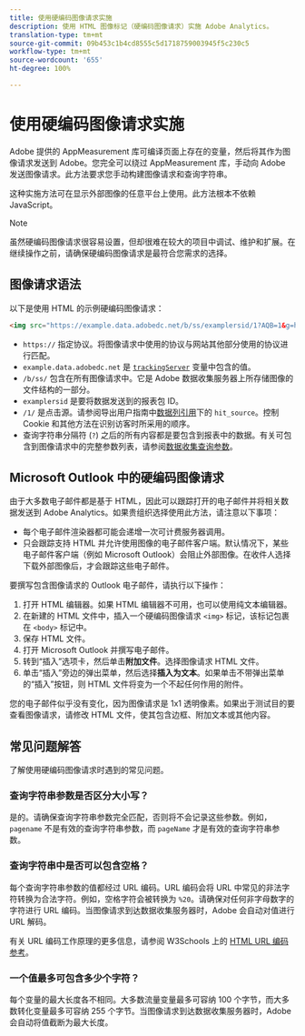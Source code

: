 ```yaml
---
title: 使用硬编码图像请求实施
description: 使用 HTML 图像标记（硬编码图像请求）实施 Adobe Analytics。
translation-type: tm+mt
source-git-commit: 09b453c1b4cd8555c5d1718759003945f5c230c5
workflow-type: tm+mt
source-wordcount: '655'
ht-degree: 100%

---
```



# 使用硬编码图像请求实施

Adobe 提供的 AppMeasurement 库可编译页面上存在的变量，然后将其作为图像请求发送到 Adobe。您完全可以绕过 AppMeasurement 库，手动向 Adobe 发送图像请求。此方法要求您手动构建图像请求和查询字符串。

这种实施方法可在显示外部图像的任意平台上使用。此方法根本不依赖 JavaScript。

>[!NOTE]
>
>虽然硬编码图像请求很容易设置，但却很难在较大的项目中调试、维护和扩展。在继续操作之前，请确保硬编码图像请求是最符合您需求的选择。

## 图像请求语法

以下是使用 HTML 的示例硬编码图像请求：

```html
<img src="https://example.data.adobedc.net/b/ss/examplersid/1?AQB=1&g=http%3A%2F%2Fexample.com&pageName=Example%20hardcoded%20hit&v1=Example%20value&AQE=1"/>
```

* `https://` 指定协议。将图像请求中使用的协议与网站其他部分使用的协议进行匹配。
* `example.data.adobedc.net` 是 [`trackingServer`](/help/implement/vars/config-vars/trackingserver.md) 变量中包含的值。
* `/b/ss/` 包含在所有图像请求中。它是 Adobe 数据收集服务器上所存储图像的文件结构的一部分。
* `examplersid` 是要将数据发送到的报表包 ID。
* `/1/` 是点击源。请参阅导出用户指南中[数据列引用](../../export/analytics-data-feed/c-df-contents/datafeeds-reference.md)下的 `hit_source`。控制 Cookie 和其他方法在识别访客时所采用的顺序。
* 查询字符串分隔符 (`?`) 之后的所有内容都是要包含到报表中的数据。有关可包含到图像请求中的完整参数列表，请参阅[数据收集查询参数](../validate/query-parameters.md)。

## Microsoft Outlook 中的硬编码图像请求

由于大多数电子邮件都是基于 HTML，因此可以跟踪打开的电子邮件并将相关数据发送到 Adobe Analytics。如果贵组织选择使用此方法，请注意以下事项：

* 每个电子邮件渲染器都可能会递增一次可计费服务器调用。
* 只会跟踪支持 HTML 并允许使用图像的电子邮件客户端。默认情况下，某些电子邮件客户端（例如 Microsoft Outlook）会阻止外部图像。在收件人选择下载外部图像后，才会跟踪这些电子邮件。

要撰写包含图像请求的 Outlook 电子邮件，请执行以下操作：

1. 打开 HTML 编辑器。如果 HTML 编辑器不可用，也可以使用纯文本编辑器。
2. 在新建的 HTML 文件中，插入一个硬编码图像请求 `<img>` 标记，该标记包裹在 `<body>` 标记中。
3. 保存 HTML 文件。
4. 打开 Microsoft Outlook 并撰写电子邮件。
5. 转到“插入”选项卡，然后单击&#x200B;**附加文件**。选择图像请求 HTML 文件。
6. 单击“插入”旁边的弹出菜单，然后选择&#x200B;**插入为文本**。如果单击不带弹出菜单的“插入”按钮，则 HTML 文件将变为一个不起任何作用的附件。

您的电子邮件似乎没有变化，因为图像请求是 1x1 透明像素。如果出于测试目的要查看图像请求，请修改 HTML 文件，使其包含边框、附加文本或其他内容。

## 常见问题解答

了解使用硬编码图像请求时遇到的常见问题。

### 查询字符串参数是否区分大小写？

是的。请确保查询字符串参数完全匹配，否则将不会记录这些参数。例如，`pagename` 不是有效的查询字符串参数，而 `pageName` 才是有效的查询字符串参数。

### 查询字符串中是否可以包含空格？

每个查询字符串参数的值都经过 URL 编码。URL 编码会将 URL 中常见的非法字符转换为合法字符。例如，空格字符会被转换为 `%20`。请确保对任何非字母数字的字符进行 URL 编码。当图像请求到达数据收集服务器时，Adobe 会自动对值进行 URL 解码。

有关 URL 编码工作原理的更多信息，请参阅 W3Schools 上的 [HTML URL 编码参考](https://www.w3schools.com/tags/ref_urlencode.asp)。

### 一个值最多可包含多少个字符？

每个变量的最大长度各不相同。大多数流量变量最多可容纳 100 个字节，而大多数转化变量最多可容纳 255 个字节。当图像请求到达数据收集服务器时，Adobe 会自动将值截断为最大长度。
